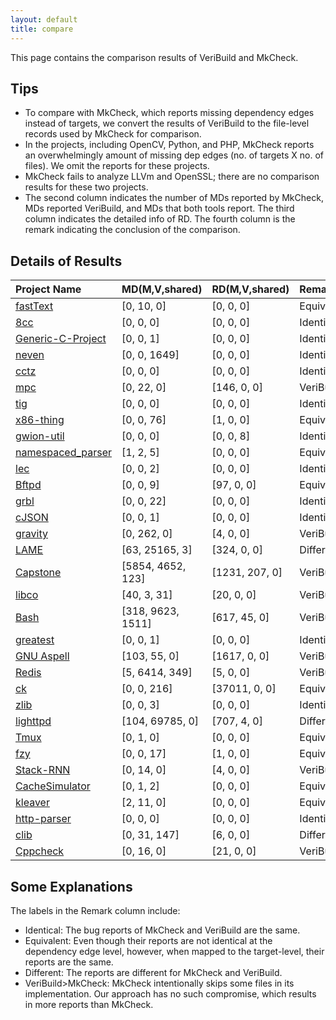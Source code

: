 ```yaml
---
layout: default
title: compare
---
```


This page contains the comparison results of VeriBuild and MkCheck.

## Tips

- To compare with MkCheck, which reports missing dependency edges instead of targets, we convert the results of VeriBuild to the file-level records used by MkCheck for comparison.
- In the projects, including OpenCV, Python, and PHP, MkCheck reports an overwhelmingly amount of missing dep edges (no. of targets X no. of files). We omit the reports for these projects.
- MkCheck fails to analyze LLVm and OpenSSL; there are no comparison results for these two projects.
- The second column indicates the number of MDs reported by MkCheck, MDs reported VeriBuild, and MDs that both tools report. The third column indicates the detailed info of RD. The fourth column is the remark indicating the conclusion of the comparison.

## Details of Results

| Project Name | MD(M,V,shared) | RD(M,V,shared) | Remark |
| :----------- | :---------- | :--------------- | :------------ |
| [fastText](compare/fastText.json) | [0, 10, 0] | [0, 0, 0] | Equivalent |
| [8cc](compare/8cc.json) | [0, 0, 0] | [0, 0, 0]| Identical |
| [Generic-C-Project](compare/Generic-C-Project.json) | [0, 0, 1] | [0, 0, 0] | Identical |
| [neven](compare/neven.json) | [0, 0, 1649] | [0, 0, 0] | Identical |
| [cctz](compare/cctz.json) | [0, 0, 0] | [0, 0, 0] | Identical |
| [mpc](compare/mpc.json) | [0, 22, 0] | [146, 0, 0] | VeriBuild>MkCheck |
| [tig](compare/tig.json) | [0, 0, 0] | [0, 0, 0]| Identical |
| [x86-thing](compare/x86-thing.json) | [0, 0, 76] | [1, 0, 0] | Equivalent |
| [gwion-util](compare/gwion-util.json) | [0, 0, 0] | [0, 0, 8] | Identical |
| [namespaced_parser](compare/namespaced_parser.json) | [1, 2, 5] | [0, 0, 0] | Equivalent |
| [lec](compare/lec.json) | [0, 0, 2] | [0, 0, 0] | Identical |
| [Bftpd](compare/bftpd.json) | [0, 0, 9] | [97, 0, 0] | Equivalent |
| [grbl](compare/grbl.json) | [0, 0, 22] | [0, 0, 0] | Identical |
| [cJSON](compare/cJSON.json) | [0, 0, 1] | [0, 0, 0] | Identical |
| [gravity](compare/gravity.json) | [0, 262, 0] | [4, 0, 0] | VeriBuild>MkCheck |
| [LAME](compare/lame-3.100.json) | [63, 25165, 3] | [324, 0, 0] | Different |
| [Capstone](compare/capstone.json) | [5854, 4652, 123] | [1231, 207, 0] | VeriBuild>MkCheck |
| [libco](compare/libco.json) | [40, 3, 31] | [20, 0, 0] | VeriBuild>MkCheck |
| [Bash](compare/bash-5.0.json) | [318, 9623, 1511] | [617, 45, 0]| VeriBuild>MkCheck |
| [greatest](compare/greatest.json) | [0, 0, 1] | [0, 0, 0] | Identical |
| [GNU Aspell](compare/aspell.json) | [103, 55, 0] | [1617, 0, 0] | VeriBuild>MkCheck |
| [Redis](compare/redis.json) | [5, 6414, 349] | [5, 0, 0] | VeriBuild>MkCheck |
| [ck](compare/ck.json)  | [0, 0, 216] | [37011, 0, 0] | Equivalent |
| [zlib](compare/zlib.json) | [0, 0, 3] | [0, 0, 0] | Identical |
| [lighttpd](compare/lighttpd-1.4.53.json) | [104, 69785, 0] | [707, 4, 0] | Different |
| [Tmux](compare/tmux.json) | [0, 1, 0] | [0, 0, 0]| Equivalent |
| [fzy](compare/fzy.json) | [0, 0, 17] | [1, 0, 0] | Equivalent |
| [Stack-RNN](compare/Stack-RNN.json) | [0, 14, 0] | [4, 0, 0] | VeriBuild>MkCheck |
| [CacheSimulator](compare/CacheSimulator.json) | [0, 1, 2] | [0, 0, 0]| Equivalent |
| [kleaver](compare/kleaver.json) | [2, 11, 0] | [0, 0, 0] | Equivalent |
| [http-parser](compare/http-parser.json) | [0, 0, 0] | [0, 0, 0] | Identical |
| [clib](compare/clib.json) |[0, 31, 147] | [6, 0, 0]| Different |
| [Cppcheck](compare/cppcheck-1.87.json) | [0, 16, 0] | [21, 0, 0]| VeriBuild>MkCheck |

## Some Explanations

The labels in the Remark column include:

- Identical: The bug reports of MkCheck and VeriBuild are the same.
- Equivalent: Even though their reports are not identical at the dependency edge level, however, when mapped to the target-level, their reports are the same.
- Different: The reports are different for MkCheck and VeriBuild.
- VeriBuild>MkCheck: MkCheck intentionally skips some files in its implementation. Our approach has no such compromise, which results in more reports than MkCheck.
